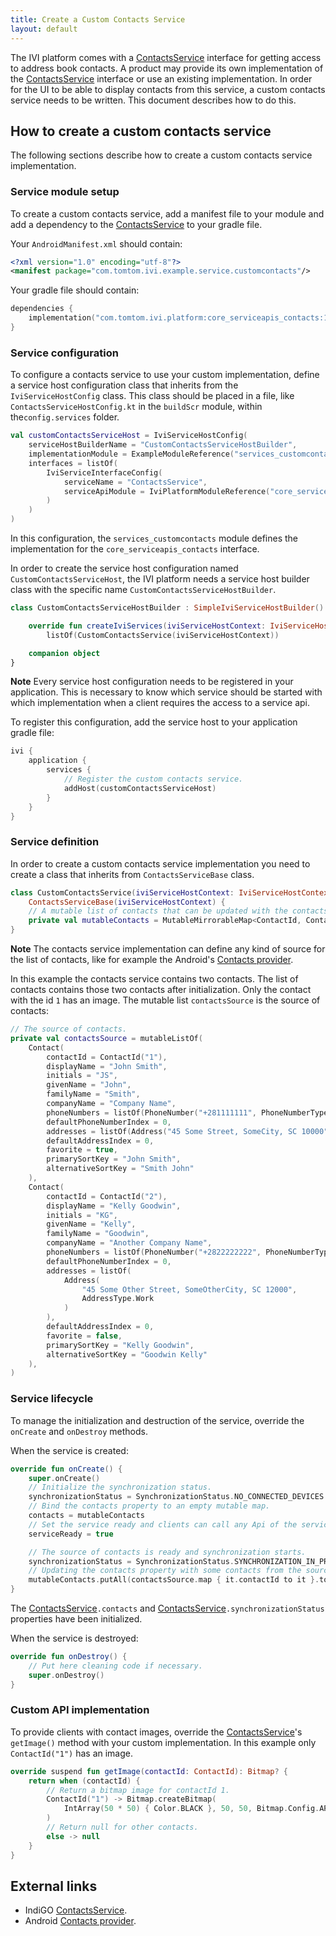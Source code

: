 ```yaml
---
title: Create a Custom Contacts Service
layout: default
---
```


The IVI platform comes with a [ContactsService](TTIVI_INDIGO_API) interface for getting access to 
address book contacts. A product may provide its own implementation of the 
[ContactsService](TTIVI_INDIGO_API) interface or use an existing implementation. In order for the 
UI to be able to display contacts from this service, a custom contacts service needs to be written. 
This document describes how to do this.

## How to create a custom contacts service

The following sections describe how to create a custom contacts service implementation.

### Service module setup

To create a custom contacts service, add a manifest file to your module and add a dependency to
the [ContactsService](TTIVI_INDIGO_API) to your gradle file.

Your `AndroidManifest.xml` should contain:

```xml
<?xml version="1.0" encoding="utf-8"?>
<manifest package="com.tomtom.ivi.example.service.customcontacts"/>
```

Your gradle file should contain:

```kotlin
dependencies {
    implementation("com.tomtom.ivi.platform:core_serviceapis_contacts:1.0.1793")
}
```

### Service configuration

To configure a contacts service to use your custom implementation, define a service host
configuration class that inherits from the `IviServiceHostConfig` class. This class should be placed
in a file, like `ContactsServiceHostConfig.kt` in the `buildScr` module, within the`config.services` 
folder.

```kotlin
val customContactsServiceHost = IviServiceHostConfig(
    serviceHostBuilderName = "CustomContactsServiceHostBuilder",
    implementationModule = ExampleModuleReference("services_customcontacts"),
    interfaces = listOf(
        IviServiceInterfaceConfig(
            serviceName = "ContactsService",
            serviceApiModule = IviPlatformModuleReference("core_serviceapis_contacts")
        )
    )
)
```

In this configuration, the `services_customcontacts` module defines the implementation for
the `core_serviceapis_contacts` interface.

In order to create the service host configuration named `CustomContactsServiceHost`, the IVI
platform needs a service host builder class with the specific
name `CustomContactsServiceHostBuilder`.

```kotlin
class CustomContactsServiceHostBuilder : SimpleIviServiceHostBuilder() {

    override fun createIviServices(iviServiceHostContext: IviServiceHostContext) =
        listOf(CustomContactsService(iviServiceHostContext))

    companion object
}
```

__Note__
Every service host configuration needs to be registered in your application. This is necessary to
know which service should be started with which implementation when a client requires the access to
a service api.

To register this configuration, add the service host to your application gradle file:

```kotlin
ivi {
    application {
        services {
            // Register the custom contacts service.
            addHost(customContactsServiceHost)
        }
    }
}
```

### Service definition

In order to create a custom contacts service implementation you need to create a class that inherits
from `ContactsServiceBase` class.

```kotlin
class CustomContactsService(iviServiceHostContext: IviServiceHostContext) :
    ContactsServiceBase(iviServiceHostContext) {
    // A mutable list of contacts that can be updated with the contactsSource changes.
    private val mutableContacts = MutableMirrorableMap<ContactId, Contact>()
}
```

__Note__
The contacts service implementation can define any kind of source for the list of contacts, like for
example the Android's 
[Contacts provider](https://developer.android.com/guide/topics/providers/contacts-provider).

In this example the contacts service contains two contacts. The list of contacts contains those two
contacts after initialization. Only the contact with the id `1` has an image. The mutable
list `contactsSource` is the source of contacts:

```kotlin
// The source of contacts.
private val contactsSource = mutableListOf(
    Contact(
        contactId = ContactId("1"),
        displayName = "John Smith",
        initials = "JS",
        givenName = "John",
        familyName = "Smith",
        companyName = "Company Name",
        phoneNumbers = listOf(PhoneNumber("+281111111", PhoneNumberType.Main)),
        defaultPhoneNumberIndex = 0,
        addresses = listOf(Address("45 Some Street, SomeCity, SC 10000", AddressType.Home)),
        defaultAddressIndex = 0,
        favorite = true,
        primarySortKey = "John Smith",
        alternativeSortKey = "Smith John"
    ),
    Contact(
        contactId = ContactId("2"),
        displayName = "Kelly Goodwin",
        initials = "KG",
        givenName = "Kelly",
        familyName = "Goodwin",
        companyName = "Another Company Name",
        phoneNumbers = listOf(PhoneNumber("+2822222222", PhoneNumberType.Mobile)),
        defaultPhoneNumberIndex = 0,
        addresses = listOf(
            Address(
                "45 Some Other Street, SomeOtherCity, SC 12000",
                AddressType.Work
            )
        ),
        defaultAddressIndex = 0,
        favorite = false,
        primarySortKey = "Kelly Goodwin",
        alternativeSortKey = "Goodwin Kelly"
    ),
)
```

### Service lifecycle

To manage the initialization and destruction of the service, override the `onCreate` and `onDestroy`
methods.

When the service is created:

```kotlin
override fun onCreate() {
    super.onCreate()
    // Initialize the synchronization status.
    synchronizationStatus = SynchronizationStatus.NO_CONNECTED_DEVICES
    // Bind the contacts property to an empty mutable map.
    contacts = mutableContacts
    // Set the service ready and clients can call any Api of the service.
    serviceReady = true

    // The source of contacts is ready and synchronization starts.
    synchronizationStatus = SynchronizationStatus.SYNCHRONIZATION_IN_PROGRESS
    // Updating the contacts property with some contacts from the source
    mutableContacts.putAll(contactsSource.map { it.contactId to it }.toMap())
}
```

The [ContactsService](TTIVI_INDIGO_API)`.contacts` and 
[ContactsService](TTIVI_INDIGO_API)`.synchronizationStatus` properties have been initialized.

When the service is destroyed:

```kotlin
override fun onDestroy() {
    // Put here cleaning code if necessary.
    super.onDestroy()
}
```

### Custom API implementation

To provide clients with contact images, override the [ContactsService](TTIVI_INDIGO_API)'s `getImage()` 
method with your custom implementation. In this example only `ContactId("1")` has an image.

```kotlin
override suspend fun getImage(contactId: ContactId): Bitmap? {
    return when (contactId) {
        // Return a bitmap image for contactId 1.
        ContactId("1") -> Bitmap.createBitmap(
            IntArray(50 * 50) { Color.BLACK }, 50, 50, Bitmap.Config.ARGB_8888
        )
        // Return null for other contacts.
        else -> null
    }
}
```

## External links

- IndiGO [ContactsService](TTIVI_INDIGO_API).
- Android [Contacts provider](https://developer.android.com/guide/topics/providers/contacts-provider).

